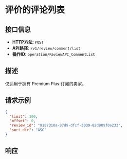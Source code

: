 # 评价的评论列表

## 接口信息

- **HTTP方法**: `POST`
- **API路径**: `/v1/review/comment/list`
- **操作ID**: `operation/ReviewAPI_CommentList`

## 描述

仅适用于拥有 Premium Plus 订阅的卖家。

## 请求示例

```json
{
  "limit": 100,
  "offset": 0,
  "review_id": "0187310a-97d9-dfcf-3039-82d809f0e233",
  "sort_dir": "ASC"
}
```

## 响应
